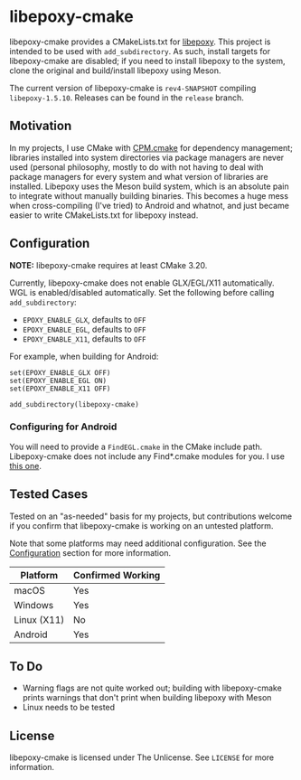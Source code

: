 # libepoxy-cmake

libepoxy-cmake provides a CMakeLists.txt for [libepoxy](https://github.com/anholt/libepoxy). This project is intended to be used with `add_subdirectory`. As such, install targets for libepoxy-cmake are disabled; if you need to install libepoxy to the system, clone the original and build/install libepoxy using Meson.

The current version of libepoxy-cmake is `rev4-SNAPSHOT` compiling `libepoxy-1.5.10`. Releases can be found in the `release` branch.

## Motivation

In my projects, I use CMake with [CPM.cmake](https://github.com/cpm-cmake/CPM.cmake) for dependency management; libraries installed into system directories via package managers are never used (personal philosophy, mostly to do with not having to deal with package managers for every system and what version of libraries are installed. Libepoxy uses the Meson build system, which is an absolute pain to integrate without manually building binaries. This becomes a huge mess when cross-compiling (I've tried) to Android and whatnot, and just became easier to write CMakeLists.txt for libepoxy instead.

## Configuration

**NOTE:** libepoxy-cmake requires at least CMake 3.20.

Currently, libepoxy-cmake does not enable GLX/EGL/X11 automatically. WGL is enabled/disabled automatically. Set the following before calling `add_subdirectory`:
 - `EPOXY_ENABLE_GLX`, defaults to `OFF`
 - `EPOXY_ENABLE_EGL`, defaults to `OFF`
 - `EPOXY_ENABLE_X11`, defaults to `OFF`

For example, when building for Android:
```
set(EPOXY_ENABLE_GLX OFF)
set(EPOXY_ENABLE_EGL ON)
set(EPOXY_ENABLE_X11 OFF)

add_subdirectory(libepoxy-cmake)
```

### Configuring for Android

You will need to provide a `FindEGL.cmake` in the CMake include path. Libepoxy-cmake does not include any Find\*.cmake modules for you. I use [this one](https://github.com/rpavlik/cmake-modules/blob/main/FindEGL.cmake).

## Tested Cases
Tested on an "as-needed" basis for my projects, but contributions welcome if you confirm that libepoxy-cmake is working on an untested platform.

Note that some platforms may need additional configuration. See the [Configuration](#configuration) section for more information.

| Platform    | Confirmed Working |
|-------------|-------------------|
| macOS       | Yes               |
| Windows     | Yes               |
| Linux (X11) | No                |
| Android     | Yes               |

## To Do
 - Warning flags are not quite worked out; building with libepoxy-cmake prints warnings that don't print when building libepoxy with Meson
 - Linux needs to be tested

## License

libepoxy-cmake is licensed under The Unlicense. See `LICENSE` for more information.
